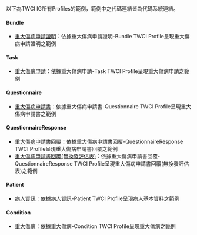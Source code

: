 以下為TWCI IG所有Profiles的範例，範例中之代碼連結皆為代碼系統連結。

#### Bundle
 - [重大傷病申請證明](Bundle-bun-min.html)：依據重大傷病申請證明-Bundle TWCI Profile呈現重大傷病申請證明之範例

#### Task
 - [重大傷病申請](Task-tas-min.html)：依據重大傷病申請-Task TWCI Profile呈現重大傷病申請之範例

#### Questionnaire
-  [重大傷病申請書](Questionnaire-apply-catastrophic-illness.html)：依據重大傷病申請書-Questionnaire TWCI Profile呈現重大傷病申請書之範例

#### QuestionnaireResponse
-  [重大傷病申請書回覆](QuestionnaireResponse-queRes-min.html)：依據重大傷病申請書回覆-QuestionnaireResponse TWCI Profile呈現重大傷病申請書回覆之範例
- [<span class="bg-success">重大傷病申請書回覆(無換發評估表)</span>](QuestionnaireResponse-queRes-noillness.html)：依據重大傷病申請書回覆-QuestionnaireResponse TWCI Profile呈現重大傷病申請書回覆(無換發評估表)之範例

#### Patient
 - [病人資訊](Patient-pat-min.html)：依據病人資訊-Patient TWCI Profile呈現病人基本資料之範例

#### Condition
 - [重大傷病](Condition-con-min.html)：依據重大傷病-Condition TWCI Profile呈現重大傷病之範例
